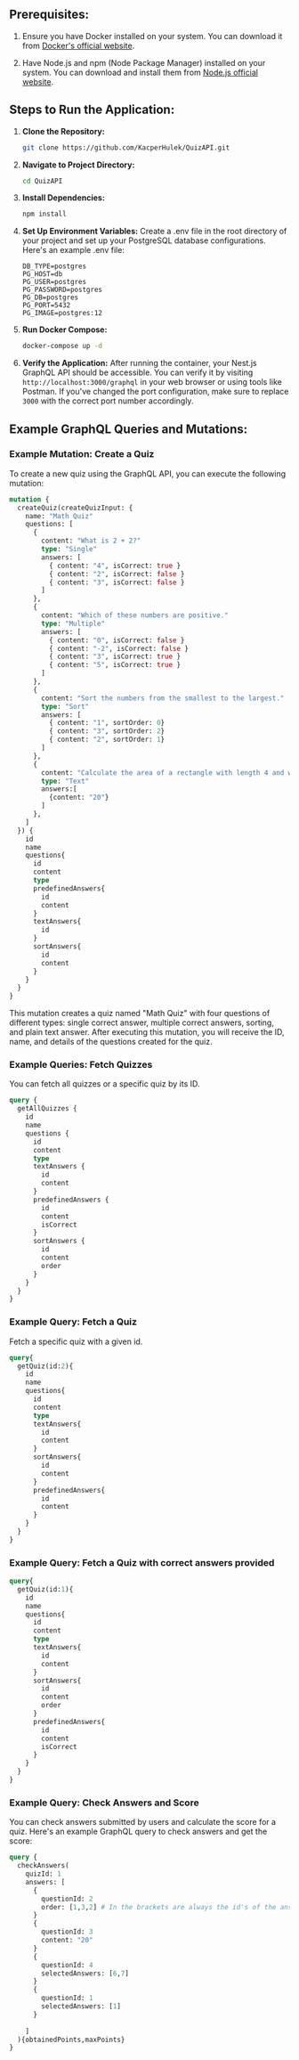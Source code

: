 ## Prerequisites:
1. Ensure you have Docker installed on your system. You can download it from [Docker's official website](https://www.docker.com/get-started).

2. Have Node.js and npm (Node Package Manager) installed on your system. You can download and install them from [Node.js official website](https://nodejs.org/en/download/).

## Steps to Run the Application:

1. **Clone the Repository:**
   ```bash
   git clone https://github.com/KacperHulek/QuizAPI.git
   ```

2. **Navigate to Project Directory:**
   ```bash
   cd QuizAPI
   ```

3. **Install Dependencies:**
   ```bash
   npm install
   ```

4. **Set Up Environment Variables:**
   Create a .env file in the root directory of your project and set up your PostgreSQL database configurations. Here's an example .env file:
   ```plaintext
   DB_TYPE=postgres
   PG_HOST=db
   PG_USER=postgres
   PG_PASSWORD=postgres
   PG_DB=postgres
   PG_PORT=5432
   PG_IMAGE=postgres:12
   ```


5. **Run Docker Compose:**
   ```bash
   docker-compose up -d
   ```

6. **Verify the Application:**
After running the container, your Nest.js GraphQL API should be accessible. You can verify it by visiting `http://localhost:3000/graphql` in your web browser or using tools like Postman. If you've changed the port configuration, make sure to replace `3000` with the correct port number accordingly.

## Example GraphQL Queries and Mutations:
### Example Mutation: Create a Quiz

To create a new quiz using the GraphQL API, you can execute the following mutation:

```graphql
mutation {
  createQuiz(createQuizInput: {
    name: "Math Quiz"
    questions: [
      {
        content: "What is 2 + 2?"
        type: "Single"
        answers: [
          { content: "4", isCorrect: true }
          { content: "2", isCorrect: false }
          { content: "3", isCorrect: false }
        ]
      },
      {
        content: "Which of these numbers are positive."
        type: "Multiple"
        answers: [
          { content: "0", isCorrect: false }
          { content: "-2", isCorrect: false }
          { content: "3", isCorrect: true }
          { content: "5", isCorrect: true }
        ]
      },
      {
        content: "Sort the numbers from the smallest to the largest."
        type: "Sort"
        answers: [
          { content: "1", sortOrder: 0}
          { content: "3", sortOrder: 2}
          { content: "2", sortOrder: 1}
        ]
      },
      {
        content: "Calculate the area of a rectangle with length 4 and width 5. Type the answer below (in numbers not words)."
        type: "Text"
        answers:[
          {content: "20"}
        ]
      },
    ]
  }) {
    id
    name
    questions{
      id
      content
      type
      predefinedAnswers{
        id
        content
      }
      textAnswers{
        id
      }
      sortAnswers{
        id
        content
      }
    }
  }
}
```
This mutation creates a quiz named "Math Quiz" with four questions of different types: single correct answer, multiple correct answers, sorting, and plain text answer. After executing this mutation, you will receive the ID, name, and details of the questions created for the quiz.

### Example Queries: Fetch Quizzes
You can fetch all quizzes or a specific quiz by its ID.
```graphql
query {
  getAllQuizzes {
    id
    name
    questions {
      id
      content
      type
      textAnswers {
        id
        content
      }
      predefinedAnswers {
        id
        content
        isCorrect
      }
      sortAnswers {
        id
        content
        order
      }
    }
  }
}
```

### Example Query: Fetch a Quiz
Fetch a specific quiz with a given id.
```graphql
query{
  getQuiz(id:2){
    id
    name
    questions{
      id
      content
      type
      textAnswers{
        id
        content
      }
      sortAnswers{
        id
        content
      }
      predefinedAnswers{
        id
        content
      }
    }
  }
}
```
### Example Query: Fetch a Quiz with correct answers provided
```graphql
query{
  getQuiz(id:1){
    id
    name
    questions{
      id
      content
      type
      textAnswers{
        id
        content
      }
      sortAnswers{
        id
        content
        order
      }
      predefinedAnswers{
        id
        content
        isCorrect
      }
    }
  }
}
```
### Example Query: Check Answers and Score
You can check answers submitted by users and calculate the score for a quiz. Here's an example GraphQL query to check answers and get the score:
```graphql
query {
  checkAnswers(
    quizId: 1
    answers: [
      {
        questionId: 2
        order: [1,3,2] # In the brackets are always the id's of the answers 
      }
      {
        questionId: 3
        content: "20"
      }
      {
        questionId: 4
        selectedAnswers: [6,7]
      }
      {
        questionId: 1
        selectedAnswers: [1]
      }
      
    ]
  ){obtainedPoints,maxPoints}
}
```

